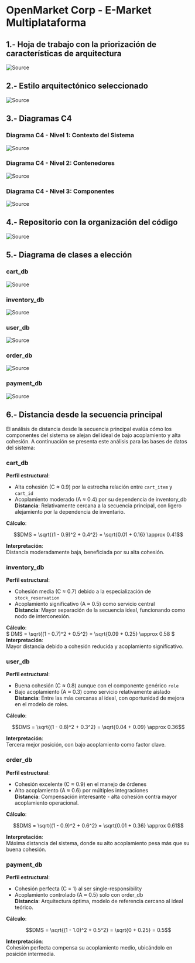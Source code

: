 # OpenMarket Corp - E-Market Multiplataforma

## 1.- Hoja de trabajo con la priorización de características de arquitectura
![Source](https://i.imgur.com/ODfr6Fs.png)
## 2.- Estilo arquitectónico seleccionado
![Source](https://i.imgur.com/QLYEHxh.png)
## 3.- Diagramas C4
### Diagrama C4 - Nivel 1: Contexto del Sistema
![Source](https://i.postimg.cc/6qqL9z5c/diagrama1-C4.png)
### Diagrama C4 - Nivel 2: Contenedores
![Source](https://i.postimg.cc/wMr53J1p/diagrama2-C4.png)
### Diagrama C4 - Nivel 3: Componentes
![Source](https://i.postimg.cc/Hxp9Ndqf/diagrama3-C4.png)

## 4.-  Repositorio con la organización del código
![Source](https://i.imgur.com/tTFKAdf.png)

## 5.-  Diagrama de clases a elección

### cart_db
![Source](https://imgur.com/a/fXm2a5P#F69ogPr.png)

### inventory_db
![Source](https://imgur.com/a/fXm2a5P#yjFgn3i.png)

### user_db
![Source](https://imgur.com/a/fXm2a5P#tI83gj5.png)

### order_db
![Source](https://imgur.com/a/fXm2a5P#BMqmFUd.png)

### payment_db
![Source](https://imgur.com/a/fXm2a5P#UCELWRk.png)


## 6.-  Distancia desde la secuencia principal

El análisis de distancia desde la secuencia principal evalúa cómo los componentes del sistema se alejan del ideal de bajo acoplamiento y alta cohesión. A continuación se presenta este análisis para las bases de datos del sistema:

### cart_db
**Perfil estructural**:  
- Alta cohesión (C ≈ 0.9) por la estrecha relación entre `cart_item` y `cart_id`  
- Acoplamiento moderado (A ≈ 0.4) por su dependencia de inventory_db  
**Distancia**: Relativamente cercana a la secuencia principal, con ligero alejamiento por la dependencia de inventario.

**Cálculo**: 
```math 
DMS = \sqrt{(1 - 0.9)^2 + 0.4^2} = \sqrt{0.01 + 0.16} \approx 0.41
```

**Interpretación**:  
Distancia moderadamente baja, beneficiada por su alta cohesión.

### inventory_db
**Perfil estructural**:  
- Cohesión media (C ≈ 0.7) debido a la especialización de `stock_reservation`  
- Acoplamiento significativo (A ≈ 0.5) como servicio central  
**Distancia**: Mayor separación de la secuencia ideal, funcionando como nodo de interconexión.

**Cálculo**:  
$ DMS = \sqrt{(1 - 0.7)^2 + 0.5^2} = \sqrt{0.09 + 0.25} \approx 0.58 $
**Interpretación**:  
Mayor distancia debido a cohesión reducida y acoplamiento significativo.

### user_db
**Perfil estructural**:  
- Buena cohesión (C ≈ 0.8) aunque con el componente genérico `role`  
- Bajo acoplamiento (A ≈ 0.3) como servicio relativamente aislado  
**Distancia**: Entre las más cercanas al ideal, con oportunidad de mejora en el modelo de roles.

**Cálculo**:  
```math
DMS = \sqrt{(1 - 0.8)^2 + 0.3^2} = \sqrt{0.04 + 0.09} \approx 0.36
```

**Interpretación**:  
Tercera mejor posición, con bajo acoplamiento como factor clave.

### order_db
**Perfil estructural**:  
- Cohesión excelente (C ≈ 0.9) en el manejo de órdenes  
- Alto acoplamiento (A ≈ 0.6) por múltiples integraciones  
**Distancia**: Compensación interesante - alta cohesión contra mayor acoplamiento operacional.

**Cálculo**:  
```math
DMS = \sqrt{(1 - 0.9)^2 + 0.6^2} = \sqrt{0.01 + 0.36} \approx 0.61
```
**Interpretación**:  
Máxima distancia del sistema, donde su alto acoplamiento pesa más que su buena cohesión.

### payment_db
**Perfil estructural**:  
- Cohesión perfecta (C = 1) al ser single-responsibility  
- Acoplamiento controlado (A ≈ 0.5) solo con order_db  
**Distancia**: Arquitectura óptima, modelo de referencia cercano al ideal teórico.

**Cálculo**: 
```math 
DMS = \sqrt{(1 - 1.0)^2 + 0.5^2} = \sqrt{0 + 0.25} = 0.5
```
**Interpretación**:  
Cohesión perfecta compensa su acoplamiento medio, ubicándolo en posición intermedia.
